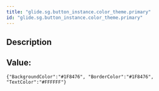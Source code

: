 ```yaml
---
title: "glide.sg.button_instance.color_theme.primary"
id: "glide.sg.button_instance.color_theme.primary"
---
```

## Description



## Value: 
```
{"BackgroundColor":"#1F8476", "BorderColor":"#1F8476", "TextColor":"#FFFFFF"}
```